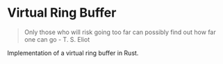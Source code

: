 # Virtual Ring Buffer

> Only those who will risk going too far can possibly find out how far one can
> go - T. S. Eliot

Implementation of a virtual ring buffer in Rust.

